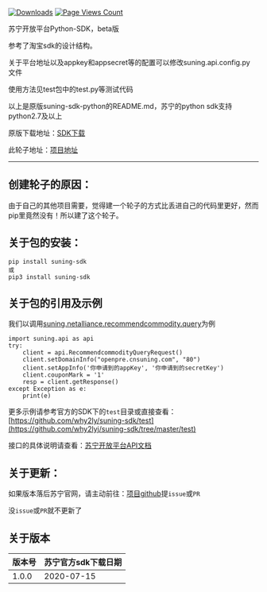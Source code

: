 [![Downloads](https://pepy.tech/badge/suning-sdk)](https://pepy.tech/project/suning-sdk)
[![Page Views Count](https://badges.toozhao.com/badges/01EJD7N935RMW35DSFE6WHYECZ/green.svg)](https://badges.toozhao.com/badges/01EJD7N935RMW35DSFE6WHYECZ/green.svg)

苏宁开放平台Python-SDK，beta版

参考了淘宝sdk的设计结构。

关于平台地址以及appkey和appsecret等的配置可以修改suning.api.config.py 文件

使用方法见test包中的test.py等测试代码

以上是原版suning-sdk-python的README.md，苏宁的python sdk支持python2.7及以上

原版下载地址：[SDK下载](http://open.suning.com/ospos/apipage/downLoadSDK.do?sdkType=python)

此轮子地址：[项目地址](https://github.com/why2lyj/suning-sdk)

---

## 创建轮子的原因：

由于自己的其他项目需要，觉得建一个轮子的方式比丢进自己的代码里更好，然而pip里竟然没有！所以建了这个轮子。

## 关于包的安装：

```
pip install suning-sdk
或
pip3 install suning-sdk
```

## 关于包的引用及示例

我们以调用[suning.netalliance.recommendcommodity.query](https://open.suning.com/ospos/apipage/toApiMethodDetailMenuNew.do?interCode=suning.netalliance.recommendcommodity.query)为例

```
import suning.api as api
try:
	client = api.RecommendcommodityQueryRequest()
	client.setDomainInfo("openpre.cnsuning.com", "80")
	client.setAppInfo('你申请到的appKey', '你申请到的secretKey')
	client.couponMark = '1'
	resp = client.getResponse()
except Exception as e:
	print(e)
```

更多示例请参考官方的SDK下的`test`目录或直接查看：[https://github.com/why2ly/suning-sdk/test](https://github.com/why2lyj/suning-sdk/tree/master/test)

接口的具体说明请查看：[苏宁开放平台API文档](https://open.suning.com/ospos/apipage/toApiMethodDetailMenuNew.do)

## 关于更新：

如果版本落后苏宁官网，请主动前往：[项目github](https://github.com/why2lyj/suning-sdk)提`issue`或`PR`

没`issue`或`PR`就不更新了

## 关于版本

| 版本号 | 苏宁官方sdk下载日期 | 
| -------- | -------------- | 
| 1.0.0 | 2020-07-15 | 
